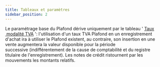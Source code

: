 ```yaml
---
title: Tableaux et paramètres
sidebar_position: 2
---
```


Le paramétrage base du Plafond dérive uniquement par le tableau ' [Taux](/docs/configurations/tables/finance/vat-rates)  [ modalité TVA](/docs/configurations/tables/finance/vat-rates) ': l'utilisation d'un taux TVA Plafond en un enregistrement d'achat ira à utiliser le Plafond existent, au contraire, son insertion en une vente augmentera la valeur disponible pour la période successive (indifférentement de la cause de comptabilité et du registre titulaire de l'enregistrement). Les notes de crédit ristournent par les mouvements les montants relatifs.






